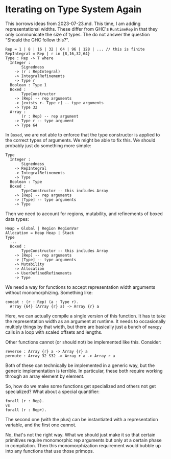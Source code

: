 # Iterating on Type System Again

This borrows ideas from 2023-07-23.md. This time, I am adding representational
widths. These differ from GHC's `RuntimeRep` in that they only communicate the
size of types. The do not answer the question "Should the GHC follow this?".

    Rep = 1 | 8 | 16 | 32 | 64 | 96 | 128 | ... // this is finite
    RepIntegral = Rep | r in {8,16,32,64}
    Type : Rep -> T where
      Integer :
           Signedness
        -> (r : RepIntegral)
        -> IntegralRefinements
        -> Type r
      Boolean : Type 1
      Boxed :
           TypeConstructor
        -> [Rep] -- rep arguments
        -> [exists r. Type r] -- type arguments
        -> Type 32
      Array :
           (r : Rep) -- rep argument
        -> Type r -- type argument
        -> Type 64

In `Boxed`, we are not able to enforce that the type constructor is
applied to the correct types of arguments. We might be able to fix this.
We should probably just do something more simple:

    Type
      Integer :
           Signedness
        -> RepIntegral
        -> IntegralRefinements
        -> Type
      Boolean : Type
      Boxed :
           TypeConstructor -- this includes Array
        -> [Rep] -- rep arguments
        -> [Type] -- type arguments
        -> Type

Then we need to account for regions, mutability, and refinements of
boxed data types:

    Heap = Global | Region RegionVar
    Allocation = Heap Heap | Stack
    Type
      ...
      Boxed :
           TypeConstructor -- this includes Array
        -> [Rep] -- rep arguments
        -> [Type] -- type arguments
        -> Mutability
        -> Allocation
        -> UserDefinedRefinements
        -> Type

We need a way for functions to accept representation width arguments
without monomorphizing. Something like:

    concat : (r : Rep) (a : Type r).
      Array {64} (Array {r} a) -> Array {r} a

Here, we can actually compile a single version of this function. It has
to take the representation width as an argument at runtime. It needs to
occasionally multiply things by that width, but there are basically
just a bunch of `memcpy` calls in a loop with scaled offsets and lengths.

Other functions cannot (or should not) be implemented like this. Consider:

    reverse : Array {r} a -> Array {r} a
    permute : Array 32 S32 -> Array r a -> Array r a

Both of these can technically be implemented in a generic way, but the
generic implementation is terrible. In particular, these both require
working through an array element by element.

So, how do we make some functions get specialized and others not get
specialized? What about a special quantifier:

    forall (r : Rep).
    vs
    forall (r : Rep+).

The second one (with the plus) can be instantiated with a representation
variable, and the first one cannot.

No, that's not the right way. What we should just make it so that certain
primitives require monomorphic rep arguments but only at a certain phase
in compilation. Then this monomorphization requirement would bubble up
into any functions that use those primops.
